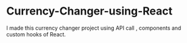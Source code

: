 # Currency-Changer-using-React
I made this currency changer  project using  API call , components and custom hooks of React.
